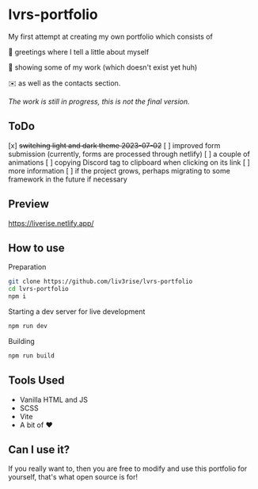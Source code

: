 # lvrs-portfolio

My first attempt at creating my own portfolio which consists of

👋 greetings where I tell a little about myself

🔧 showing some of my work (which doesn't exist yet huh)

✉️ as well as the contacts section.

*The work is still in progress, this is not the final version.*

## ToDo

[x] ~~switching light and dark theme 2023-07-02~~
[ ] improved form submission (currently, forms are processed through netlify)
[ ] a couple of animations
[ ] copying Discord tag to clipboard when clicking on its link
[ ] more information
[ ] if the project grows, perhaps migrating to some framework in the future if necessary

## Preview

https://liverise.netlify.app/

## How to use

Preparation

```bash
git clone https://github.com/liv3rise/lvrs-portfolio
cd lvrs-portfolio
npm i
```

Starting a dev server for live development

```bash
npm run dev
```

Building

```bash
npm run build
```

## Tools Used

- Vanilla HTML and JS
- SCSS
- Vite
- A bit of ❤️


## Can I use it?
If you really want to, then you are free to modify and use this portfolio for yourself, that's what open source is for!